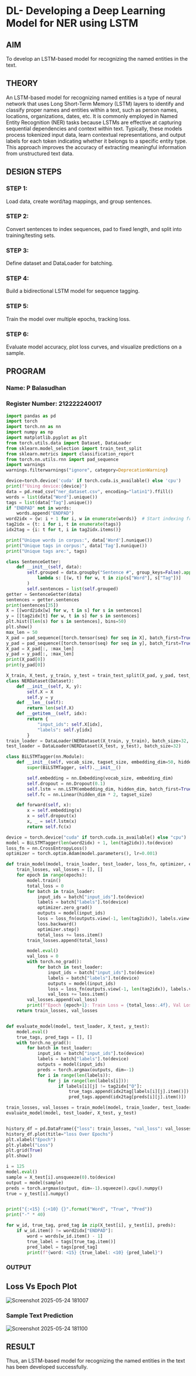 # DL- Developing a Deep Learning Model for NER using LSTM

## AIM
To develop an LSTM-based model for recognizing the named entities in the text.

## THEORY
An LSTM-based model for recognizing named entities is a type of neural network that uses Long Short-Term Memory (LSTM) layers to identify and classify proper names and entities within a text, such as person names, locations, organizations, dates, etc. It is commonly employed in Named Entity Recognition (NER) tasks because LSTMs are effective at capturing sequential dependencies and context within text. Typically, these models process tokenized input data, learn contextual representations, and output labels for each token indicating whether it belongs to a specific entity type. This approach improves the accuracy of extracting meaningful information from unstructured text data.


## DESIGN STEPS

### STEP 1: 
Load data, create word/tag mappings, and group sentences.

### STEP 2: 
Convert sentences to index sequences, pad to fixed length, and split into training/testing sets.

### STEP 3: 
Define dataset and DataLoader for batching.

### STEP 4: 
Build a bidirectional LSTM model for sequence tagging.

### STEP 5: 
Train the model over multiple epochs, tracking loss.

### STEP 6: 
Evaluate model accuracy, plot loss curves, and visualize predictions on a sample.

## PROGRAM
### Name: P Balasudhan
### Register Number: 212222240017

```python
import pandas as pd
import torch
import torch.nn as nn
import numpy as np
import matplotlib.pyplot as plt
from torch.utils.data import Dataset, DataLoader
from sklearn.model_selection import train_test_split
from sklearn.metrics import classification_report
from torch.nn.utils.rnn import pad_sequence
import warnings
warnings.filterwarnings("ignore", category=DeprecationWarning)

device=torch.device('cuda' if torch.cuda.is_available() else 'cpu')
print(f"Using device:{device}")
data = pd.read_csv("ner_dataset.csv", encoding="latin1").ffill()
words = list(data["Word"].unique())
tags = list(data["Tag"].unique())
if "ENDPAD" not in words:
    words.append("ENDPAD")
word2idx = {w: i + 1 for i, w in enumerate(words)}  # Start indexing from 1
tag2idx = {t: i for i, t in enumerate(tags)}
idx2tag = {i: t for t, i in tag2idx.items()}

print("Unique words in corpus:", data['Word'].nunique())
print("Unique tags in corpus:", data['Tag'].nunique())
print("Unique tags are:", tags)

class SentenceGetter:
    def __init__(self, data):
        self.grouped = data.groupby("Sentence #", group_keys=False).apply(
            lambda s: [(w, t) for w, t in zip(s["Word"], s["Tag"])]
        )
        self.sentences = list(self.grouped)
getter = SentenceGetter(data)
sentences = getter.sentences
print(sentences[35])
X = [[word2idx[w] for w, t in s] for s in sentences]
y = [[tag2idx[t] for w, t in s] for s in sentences]
plt.hist([len(s) for s in sentences], bins=50)
plt.show()
max_len = 50
X_pad = pad_sequence([torch.tensor(seq) for seq in X], batch_first=True, padding_value=word2idx["ENDPAD"])
y_pad = pad_sequence([torch.tensor(seq) for seq in y], batch_first=True, padding_value=tag2idx["O"])  # assuming 'O' is the default tag
X_pad = X_pad[:, :max_len]
y_pad = y_pad[:, :max_len]
print(X_pad[0])
print(y_pad[0])

X_train, X_test, y_train, y_test = train_test_split(X_pad, y_pad, test_size=0.2, random_state=1)
class NERDataset(Dataset):
    def __init__(self, X, y):
        self.X = X
        self.y = y
    def __len__(self):
        return len(self.X)
    def __getitem__(self, idx):
        return {
            "input_ids": self.X[idx],
            "labels": self.y[idx]
        }
train_loader = DataLoader(NERDataset(X_train, y_train), batch_size=32, shuffle=True)
test_loader = DataLoader(NERDataset(X_test, y_test), batch_size=32)

class BiLSTMTagger(nn.Module):
    def __init__(self, vocab_size, tagset_size, embedding_dim=50, hidden_dim=100):
        super(BiLSTMTagger, self).__init__()

        self.embedding = nn.Embedding(vocab_size, embedding_dim)
        self.dropout = nn.Dropout(0.1)
        self.lstm = nn.LSTM(embedding_dim, hidden_dim, batch_first=True, bidirectional=True)
        self.fc = nn.Linear(hidden_dim * 2, tagset_size)

    def forward(self, x):
        x = self.embedding(x)
        x = self.dropout(x)
        x, _ = self.lstm(x)
        return self.fc(x)

device = torch.device("cuda" if torch.cuda.is_available() else "cpu")
model = BiLSTMTagger(len(word2idx) + 1, len(tag2idx)).to(device)
loss_fn = nn.CrossEntropyLoss()
optimizer = torch.optim.Adam(model.parameters(), lr=0.001)

def train_model(model, train_loader, test_loader, loss_fn, optimizer, epochs=3):
    train_losses, val_losses = [], []
    for epoch in range(epochs):
        model.train()
        total_loss = 0
        for batch in train_loader:
            input_ids = batch["input_ids"].to(device)
            labels = batch["labels"].to(device)
            optimizer.zero_grad()
            outputs = model(input_ids)
            loss = loss_fn(outputs.view(-1, len(tag2idx)), labels.view(-1))
            loss.backward()
            optimizer.step()
            total_loss += loss.item()
        train_losses.append(total_loss)

        model.eval()
        val_loss = 0
        with torch.no_grad():
            for batch in test_loader:
                input_ids = batch["input_ids"].to(device)
                labels = batch["labels"].to(device)
                outputs = model(input_ids)
                loss = loss_fn(outputs.view(-1, len(tag2idx)), labels.view(-1))
                val_loss += loss.item()
        val_losses.append(val_loss)
        print(f"Epoch {epoch+1}: Train Loss = {total_loss:.4f}, Val Loss = {val_loss:.4f}")
    return train_losses, val_losses


def evaluate_model(model, test_loader, X_test, y_test):
    model.eval()
    true_tags, pred_tags = [], []
    with torch.no_grad():
        for batch in test_loader:
            input_ids = batch["input_ids"].to(device)
            labels = batch["labels"].to(device)
            outputs = model(input_ids)
            preds = torch.argmax(outputs, dim=-1)
            for i in range(len(labels)):
                for j in range(len(labels[i])):
                    if labels[i][j] != tag2idx["O"]:
                        true_tags.append(idx2tag[labels[i][j].item()])
                        pred_tags.append(idx2tag[preds[i][j].item()])

train_losses, val_losses = train_model(model, train_loader, test_loader, loss_fn, optimizer, epochs=3)
evaluate_model(model, test_loader, X_test, y_test)


history_df = pd.DataFrame({"loss": train_losses, "val_loss": val_losses})
history_df.plot(title="loss Over Epochs")
plt.xlabel("Epoch")
plt.ylabel("Loss")
plt.grid(True)
plt.show()

i = 125
model.eval()
sample = X_test[i].unsqueeze(0).to(device)
output = model(sample)
preds = torch.argmax(output, dim=-1).squeeze().cpu().numpy()
true = y_test[i].numpy()


print("{:<15} {:<10} {}".format("Word", "True", "Pred"))
print("-" * 40)

for w_id, true_tag, pred_tag in zip(X_test[i], y_test[i], preds):
    if w_id.item() != word2idx["ENDPAD"]:
        word = words[w_id.item() - 1]
        true_label = tags[true_tag.item()]
        pred_label = tags[pred_tag]
        print(f"{word: <15} {true_label: <10} {pred_label}")


```
### OUTPUT
## Loss Vs Epoch Plot
![Screenshot 2025-05-24 181007](https://github.com/user-attachments/assets/ce7b32e6-d8b8-44e4-9eb5-0c9645159d9d)


### Sample Text Prediction
![Screenshot 2025-05-24 181100](https://github.com/user-attachments/assets/2e6d6311-1bc2-4146-ae0f-dc634a2f6daf)


## RESULT
Thus, an LSTM-based model for recognizing the named entities in the text has been developed successfully.
